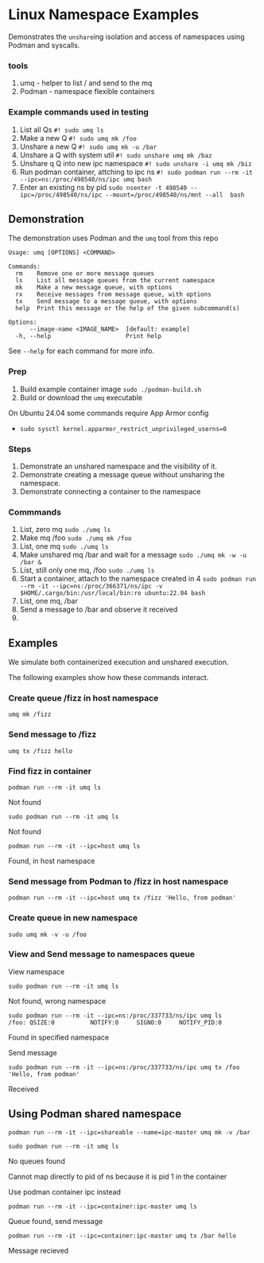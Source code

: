 Linux Namespace Examples
===

Demonstrates the `unshare`ing isolation and access of namespaces using Podman and syscalls.

### tools 

1. umq - helper to list / and send to the mq
2. Podman - namespace flexible containers 

### Example commands used in testing

1. List all Qs `#! sudo umq ls`
2. Make a new Q `#! sudo umq mk /foo`
3. Unshare a new Q `#! sudo umq mk -u /bar`
4. Unshare a Q with system util `#! sudo unshare umq mk /baz`
5. Unshare q Q into new ipc namespace `#! sudo unshare -i umq mk /biz`
6. Run podman container, attching to ipc ns `#! sudo podman run --rm -it --ipc=ns:/proc/498540/ns/ipc umq bash`
7. Enter an existing ns by pid `sudo nsenter -t 498540 --ipc=/proc/498540/ns/ipc --mount=/proc/498540/ns/mnt --all  bash`

## Demonstration

The demonstration uses Podman and the `umq` tool from this repo

```text
Usage: umq [OPTIONS] <COMMAND>

Commands:
  rm    Remove one or more message queues
  ls    List all message queues from the current namespace
  mk    Make a new message queue, with options
  rx    Receive messages from message queue, with options
  tx    Send message to a message queue, with options
  help  Print this message or the help of the given subcommand(s)

Options:
      --image-name <IMAGE_NAME>  [default: example]
  -h, --help                     Print help
```

See `--help` for each command for more info.

### Prep
1. Build example container image `sudo ./podman-build.sh`
2. Build or download the `umq` executable 

On Ubuntu 24.04 some commands require App Armor config
- `sudo sysctl kernel.apparmor_restrict_unprivileged_userns=0`

### Steps
1. Demonstrate an unshared namespace and the visibility of it.
2. Demonstrate creating a message queue without unsharing the namespace.
3. Demonstrate connecting a container to the namespace

### Commmands
1. List, zero mq
    `sudo ./umq ls`
2. Make mq /foo
    `sudo ./umq mk /foo`
3. List, one mq
   `sudo ./umq ls`
4. Make unshared mq /bar and wait for a message
   `sudo ./umq mk -w -u /bar &`
5. List, still only one mq, /foo
   `sudo ./umq ls`
6. Start a container, attach to the namespace created in 4
   `sudo podman run --rm -it --ipc=ns:/proc/366371/ns/ipc -v $HOME/.cargo/bin:/usr/local/bin:ro ubuntu:22.04 bash`
7. List, one mq, /bar
8. Send a message to /bar and observe it received
9. 

## Examples

We simulate both containerized execution and unshared execution.

The following examples show how these commands interact. 

### Create queue /fizz in host namespace
```
umq mk /fizz
```

### Send message to /fizz
```
umq tx /fizz hello
```

### Find fizz in container
```
podman run --rm -it umq ls
```
Not found
```
sudo podman run --rm -it umq ls
```
Not found
```
podman run --rm -it --ipc=host umq ls
```
Found, in host namespace

### Send message from Podman to /fizz in host namespace
```
podman run --rm -it --ipc=host umq tx /fizz 'Hello, from podman'
```

### Create queue in new namespace

```
sudo umq mk -v -u /foo
```

### View and Send message to namespaces queue

View namespace
```
sudo podman run --rm -it umq ls
```
Not found, wrong namespace

```
sudo podman run --rm -it --ipc=ns:/proc/337733/ns/ipc umq ls
/foo: QSIZE:0          NOTIFY:0     SIGNO:0     NOTIFY_PID:0     
```

Found in specified namespace

Send message

```
sudo podman run --rm -it --ipc=ns:/proc/337733/ns/ipc umq tx /foo 'Hello, from podman'
```

Received

## Using Podman shared namespace

```
podman run --rm -it --ipc=shareable --name=ipc-master umq mk -v /bar
```

```text
sudo podman run --rm -it umq ls
```

No queues found

Cannot map directly to pid of ns because it is pid 1 in the container

Use podman container ipc instead

```text
podman run --rm -it --ipc=container:ipc-master umq ls
```

Queue found, send message

```text
podman run --rm -it --ipc=container:ipc-master umq tx /bar hello
```

Message recieved
